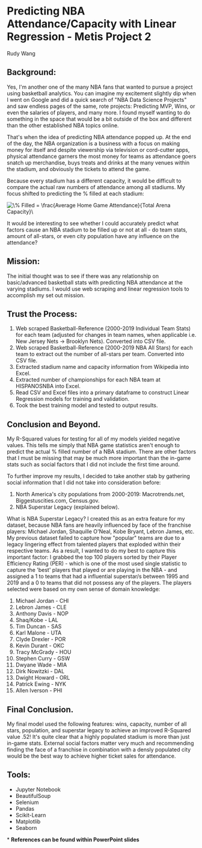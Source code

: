 # Predicting NBA Attendance/Capacity with Linear Regression - Metis Project 2
Rudy Wang

## Background:

Yes, I'm another one of the many NBA fans that wanted to pursue a project using basketball analytics. You can imagine my excitement slightly dip when I went on Google and did a quick search of "NBA Data Science Projects" and saw endless pages of the same, rote projects: Predicting MVP, Wins, or even the salaries of players, and many more. I found myself wanting to do something in the space that would be a bit outside of the box and different than the other established NBA topics online.

That's when the idea of predicting NBA attendance popped up. At the end of the day, the NBA organization is a business with a focus on making money for itself and despite viewership via television or cord-cutter apps, physical attendance garners the most money for teams as attendance goers snatch up merchandise, buys treats and drinks at the many venues within the stadium, and obviously the tickets to attend the game. 

Because every stadium has a different capacity, it would be difficult to compare the actual raw numbers of attendance among all stadiums. My focus shifted to predicting the % filled at each stadium:

<img src="https://latex.codecogs.com/gif.latex?\%&space;Filled&space;=&space;\frac{Average&space;Home&space;Game&space;Attendance}{Total&space;Arena&space;Capacity}\" title="\% Filled = \frac{Average Home Game Attendance}{Total Arena Capacity}\" />

It would be interesting to see whether I could accurately predict what factors cause an NBA stadium to be filled up or not at all - do team stats, amount of all-stars, or even city population have any influence on the attendance?

## Mission:

The initial thought was to see if there was any relationship on basic/advanced basketball stats with predicting NBA attendance at the varying stadiums. I would use web scraping and linear regression tools to accomplish my set out mission.

## Trust the Process:

1. Web scraped Basketball-Reference (2000-2019 Individual Team Stats) for each team (adjusted for changes in team names, when applicable i.e. New Jersey Nets -> Brooklyn Nets). Converted into CSV file.
2. Web scraped Basketball-Reference (2000-2019 NBA All Stars) for each team to extract out the number of all-stars per team. Converted into CSV file.
3. Extracted stadium name and capacity information from Wikipedia into Excel.
4. Extracted number of championships for each NBA team at HISPANOSNBA into Excel. 
5. Read CSV and Excel files into a primary dataframe to construct Linear Regression models for training and validation.
6. Took the best training model and tested to output results.

## Conclusion and Beyond.

My R-Squared values for testing for all of my models yielded negative values. This tells me simply that NBA game statistics aren't enough to predict the actual % filled number of a NBA stadium. There are other factors that I must be missing that may be much more important than the in-game stats such as social factors that I did not include the first time around. 

To further improve my results, I decided to take another stab by gathering social information that I did not take into consideration before:

1. North America's city populations from 2000-2019: Macrotrends.net, Biggestuscities.com, Census.gov.
2. NBA Superstar Legacy (explained below).

What is NBA Superstar Legacy? I created this as an extra feature for my dataset, because NBA fans are heavily influenced by face of the franchise players: Michael Jordan, Shaquille O'Neal, Kobe Bryant, Lebron James, etc. My previous dataset failed to capture how "popular" teams are due to a legacy lingering effect from talented players that exploded within their respective teams. As a result, I wanted to do my best to capture this important factor: I grabbed the top 100 players sorted by their Player Efficiency Rating (PER) - which is one of the most used single statistic to capture the 'best' players that played or are playing in the NBA - and assigned a 1 to teams that had a influential superstar/s between 1995 and 2019 and a 0 to teams that did not possess any of the players. The players selected were based on my own sense of domain knowledge:

1. Michael Jordan - CHI
2. Lebron James - CLE
3. Anthony Davis - NOP
4. Shaq/Kobe - LAL
5. Tim Duncan - SAS
6. Karl Malone - UTA
7. Clyde Drexler - POR
8. Kevin Durant - OKC
9. Tracy McGrady - HOU
10. Stephen Curry - GSW
11. Dwyane Wade - MIA
12. Dirk Nowitzki - DAL
13. Dwight Howard - ORL
14. Patrick Ewing - NYK
15. Allen Iverson - PHI

## Final Conclusion.

My final model used the following features: wins, capacity, number of all stars, population, and superstar legacy to achieve an improved R-Squared value .52! It's quite clear that a highly populated stadium is more than just in-game stats. External social factors matter very much and recommending finding the face of a franchise in combination with a densly populated city would be the best way to achieve higher ticket sales for attendance.

## Tools:

- Jupyter Notebook
- BeautifulSoup
- Selenium
- Pandas
- Scikit-Learn
- Matplotlib
- Seaborn

\* **References can be found within PowerPoint slides**







